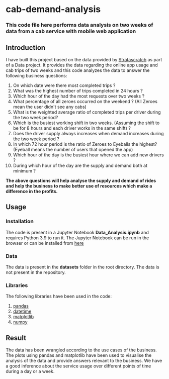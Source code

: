 # cab-demand-analysis


### This code file here performs data analysis on two weeks of data from a cab service with mobile web application


## Introduction

I have built this project based on the data provided by [Stratascratch](https://www.stratascratch.com) as part of a Data project. It provides the data regarding the online app usage and cab trips of two weeks and this code analyzes the data to answer the following business questions:

1. On which date were there most completed trips ?
2. What was the highest number of trips completed in 24 hours ?
3. Which hour of the day had the most requests over two weeks ?
4. What percentage of all zeroes occurred on the weekend ? (All Zeroes mean the user didn't see any cabs)
5. What is the weighted average ratio of completed trips per driver during the two week period?
6. Which is the busiest working shift in two weeks. (Assuming the shift to be for 8 hours and each driver works in the same shift) ?
7. Does the driver supply always increases when demand increases during the two week period ?
8. In which 72 hour period is the ratio of Zeroes to Eyeballs the highest? (Eyeball means the number of users that opened the app)
9. Which hour of the day is the busiest hour where we can add new drivers ?
10. During which hour of the day are the supply and demand both at minimum ?

__The above questions will help analyse the supply and demand of rides and help the business to make better use of resources which make a difference in the profits.__



## Usage

### Installation
The code is present in a Jupyter Notebook __Data_Analysis.ipynb__ and requires Python 3.9 to run it. The Jupyter Notebook can be run in the browser or can be installed from [here](https://jupyter.org)

### Data
The data is present in the __datasets__ folder in the root directory. The data is not present in the repository.

### Libraries
The following libraries have been used in the code:
1. [pandas](https://pandas.pydata.org)
2. [datetime](https://docs.python.org/3/library/datetime.html)
3. [matplotlib](https://matplotlib.org)
4. [numpy](https://numpy.org)


## Result

The data has been wrangled according to the use cases of the business. The plots using pandas and matplotlib have been used to visualise the analysis of the data and provide answers relevant to the business. We have a good inference about the service usage over different points of time during a day or a week.



